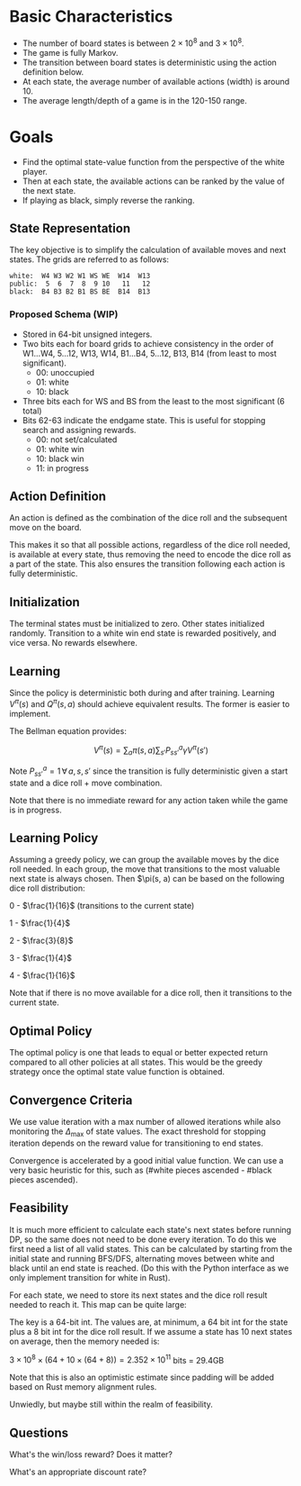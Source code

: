 # Basic Characteristics
- The number of board states is between $2 \times 10^8$ and $3 \times 10^8$.
- The game is fully Markov.
- The transition between board states is deterministic using the action definition below.
- At each state, the average number of available actions (width) is around 10.
- The average length/depth of a game is in the 120-150 range.

# Goals
- Find the optimal state-value function from the perspective of the white player.
- Then at each state, the available actions can be ranked by the value of the next state.
- If playing as black, simply reverse the ranking.

## State Representation
The key objective is to simplify the calculation of available moves and next states. The grids are referred to as follows:

```
white:  W4 W3 W2 W1 WS WE  W14  W13
public:  5  6  7  8  9 10   11   12
black:  B4 B3 B2 B1 BS BE  B14  B13
```

### Proposed Schema (WIP)
- Stored in 64-bit unsigned integers.
- Two bits each for board grids to achieve consistency in the order of W1...W4, 5...12, W13, W14, B1...B4, 5...12, B13, B14 (from least to most significant).
    - 00: unoccupied
    - 01: white
    - 10: black
- Three bits each for WS and BS from the least to the most significant (6 total)
- Bits 62-63 indicate the endgame state. This is useful for stopping search and assigning rewards.
    - 00: not set/calculated
    - 01: white win
    - 10: black win
    - 11: in progress

## Action Definition
An action is defined as the combination of the dice roll and the subsequent move on the board.

This makes it so that all possible actions, regardless of the dice roll needed, is available at every state, thus removing the need to encode the dice roll as a part of the state. This also ensures the transition following each action is fully deterministic.

## Initialization
The terminal states must be initialized to zero. Other states initialized randomly. Transition to a white win end state is rewarded positively, and vice versa. No rewards elsewhere.

## Learning
Since the policy is deterministic both during and after training. Learning $V^\pi(s)$ and $Q^\pi(s,a)$ should achieve equivalent results. The former is easier to implement.

The Bellman equation provides:

$$V^\pi(s) = \sum_a \pi(s,a) \sum_{s'}P^a_{ss'}\gamma V^\pi(s')$$

Note $P^a_{ss'} = 1 \, \forall \, a, s, s'$ since the transition is fully deterministic given a start state and a dice roll + move combination.

Note that there is no immediate reward for any action taken while the game is in progress.

## Learning Policy
Assuming a greedy policy, we can group the available moves by the dice roll needed. In each group, the move that transitions to the most valuable next state is always chosen. Then $\pi(s, a) can be based on the following dice roll distribution:

0 - $\frac{1}{16}$ (transitions to the current state)

1 - $\frac{1}{4}$

2 - $\frac{3}{8}$

3 - $\frac{1}{4}$

4 - $\frac{1}{16}$

Note that if there is no move available for a dice roll, then it transitions to the current state.

## Optimal Policy
The optimal policy is one that leads to equal or better expected return compared to all other policies at all states. This would be the greedy strategy once the optimal state value function is obtained.

## Convergence Criteria
We use value iteration with a max number of allowed iterations while also monitoring the $\Delta_{\text{max}}$ of state values. The exact threshold for stopping iteration depends on the reward value for transitioning to end states.

Convergence is accelerated by a good initial value function. We can use a very basic heuristic for this, such as (#white pieces ascended - #black pieces ascended).

## Feasibility
It is much more efficient to calculate each state's next states before running DP, so the same does not need to be done every iteration. To do this we first need a list of all valid states. This can be calculated by starting from the initial state and running BFS/DFS, alternating moves between white and black until an end state is reached. (Do this with the Python interface as we only implement transition for white in Rust).

For each state, we need to store its next states and the dice roll result needed to reach it. This map can be quite large:

The key is a 64-bit int. The values are, at minimum, a 64 bit int for the state plus a 8 bit int for the dice roll result. If we assume a state has 10 next states on average, then the memory needed is:

$3 \times 10^8 \times (64+10 \times (64+8)) = 2.352 \times 10^{11}$ bits = 29.4GB

Note that this is also an optimistic estimate since padding will be added based on Rust memory alignment rules.

Unwiedly, but maybe still within the realm of feasibility.

## Questions
What's the win/loss reward? Does it matter?

What's an appropriate discount rate?
